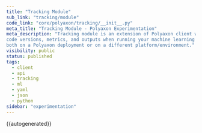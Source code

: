 ```yaml
---
title: "Tracking Module"
sub_link: "tracking/module"
code_link: "core/polyaxon/tracking/__init__.py"
meta_title: "Tracking Module - Polyaxon Experimentation"
meta_description: "Tracking module is an extension of Polyaxon client with tracking capabilities for logging parameters, 
code versions, metrics, and outputs when running your machine learning code,
both on a Polyaxon deployment or on a different platform/environment."
visibility: public
status: published
tags:
  - client
  - api
  - tracking
  - ml
  - yaml
  - json
  - python
sidebar: "experimentation"
---
```


{{autogenerated}}
